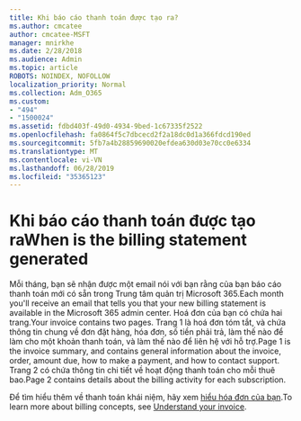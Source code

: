```yaml
---
title: Khi báo cáo thanh toán được tạo ra?
ms.author: cmcatee
author: cmcatee-MSFT
manager: mnirkhe
ms.date: 2/28/2018
ms.audience: Admin
ms.topic: article
ROBOTS: NOINDEX, NOFOLLOW
localization_priority: Normal
ms.collection: Adm_O365
ms.custom:
- "494"
- "1500024"
ms.assetid: fdbd403f-49d0-4934-9bed-1c67335f2522
ms.openlocfilehash: fa0864f5c7dbcecd2f2a18dc0d1a366fdcd190ed
ms.sourcegitcommit: 5fb7a4b28859690020efdea630d03e70cc0e6334
ms.translationtype: MT
ms.contentlocale: vi-VN
ms.lasthandoff: 06/28/2019
ms.locfileid: "35365123"
---
```

# <a name="when-is-the-billing-statement-generated"></a><span data-ttu-id="be2e4-102">Khi báo cáo thanh toán được tạo ra</span><span class="sxs-lookup"><span data-stu-id="be2e4-102">When is the billing statement generated</span></span>

<span data-ttu-id="be2e4-103">Mỗi tháng, bạn sẽ nhận được một email nói với bạn rằng của bạn báo cáo thanh toán mới có sẵn trong Trung tâm quản trị Microsoft 365.</span><span class="sxs-lookup"><span data-stu-id="be2e4-103">Each month you'll receive an email that tells you that your new billing statement is available in the Microsoft 365 admin center.</span></span> <span data-ttu-id="be2e4-104">Hoá đơn của bạn có chứa hai trang.</span><span class="sxs-lookup"><span data-stu-id="be2e4-104">Your invoice contains two pages.</span></span> <span data-ttu-id="be2e4-105">Trang 1 là hoá đơn tóm tắt, và chứa thông tin chung về đơn đặt hàng, hóa đơn, số tiền phải trả, làm thế nào để làm cho một khoản thanh toán, và làm thế nào để liên hệ với hỗ trợ.</span><span class="sxs-lookup"><span data-stu-id="be2e4-105">Page 1 is the invoice summary, and contains general information about the invoice, order, amount due, how to make a payment, and how to contact support.</span></span> <span data-ttu-id="be2e4-106">Trang 2 có chứa thông tin chi tiết về hoạt động thanh toán cho mỗi thuê bao.</span><span class="sxs-lookup"><span data-stu-id="be2e4-106">Page 2 contains details about the billing activity for each subscription.</span></span>
  
<span data-ttu-id="be2e4-107">Để tìm hiểu thêm về thanh toán khái niệm, hãy xem [hiểu hóa đơn của bạn](https://support.office.com/article/0724b428-fb59-4962-8c37-6674166d7507).</span><span class="sxs-lookup"><span data-stu-id="be2e4-107">To learn more about billing concepts, see [Understand your invoice](https://support.office.com/article/0724b428-fb59-4962-8c37-6674166d7507).</span></span>
